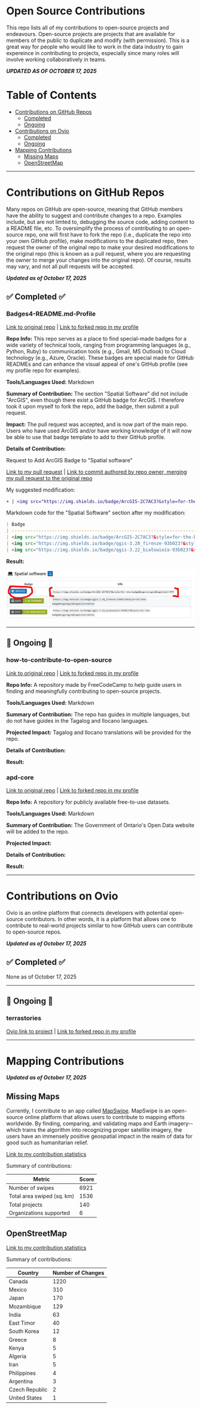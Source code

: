 # Open Source Contributions

This repo lists all of my contributions to open-source projects and endeavours. Open-source projects are projects that are available for members of the public to duplicate and modify (with permission). This is a great way for people who would like to work in the data industry to gain expereince in contributing to projects, especially since many roles will involve working collaboratively in teams.

***UPDATED AS OF OCTOBER 17, 2025***

# Table of Contents
* [Contributions on GitHub Repos](#contributions-on-github-repos)
  * [Completed](#-completed-)
  * [Ongoing](#-ongoing-)
* [Contributions on Ovio](#contributions-on-ovio)
  * [Completed](#-completed--1)
  * [Ongoing](#-ongoing--1)
* [Mapping Contributions](#mapping-contributions)
  * [Missing Maps](#missing-maps)
  * [OpenStreetMap](#openstreetmap)
---

# Contributions on GitHub Repos

Many repos on GitHub are open-source, meaning that GitHub members have the ability to suggest and contribute changes to a repo. Examples include, but are not limted to, debugging the source code, adding content to a README file, etc. To oversimplify the process of contributing to an open-source repo, one will first have to fork the repo (i.e., duplicate the repo into your own GitHub profile), make modifications to the duplicated repo, then request the owner of the original repo to make your desired modifications to the original repo (this is known as a pull request, where you are requesting the owner to merge your changes into the original repo). Of course, results may vary, and not all pull requests will be accepted.

***Updated as of October 17, 2025***

## ✅ Completed ✅

### Badges4-README.md-Profile

[Link to original repo](https://github.com/alexandresanlim/Badges4-README.md-Profile) | [Link to forked repo in my profile](https://github.com/Francis-Calingo/Badges4-README.md-Profile)

**Repo Info:** This repo serves as a place to find special-made badges for a wide variety of technical tools, ranging from programming languages (e.g., Python, Ruby) to communication tools (e.g., Gmail, MS Outlook) to Cloud technology (e.g., Azure, Oracle). These badges are special made for GitHub READMEs and can enhance the visual appeal of one's GitHub profile (see my profile repo for examples). 

**Tools/Languages Used:** Markdown

**Summary of Contribution:** The section "Spatial Software" did not include "ArcGIS", even though there exist a GitHub badge for ArcGIS. I therefore took it upon myself to fork the repo, add the badge, then submit a pull request.

**Impact:** The pull request was accepted, and is now part of the main repo. Users who have used ArcGIS and/or have working knowledge of it will now be able to use that badge template to add to their GitHub profile.

**Details of Contribution:**

Request to Add ArcGIS Badge to "Spatial software"

[Link to my pull request](https://github.com/alexandresanlim/Badges4-README.md-Profile/pull/771) | [Link to commit authored by repo owner, merging my pull request to the original repo](https://github.com/Francis-Calingo/Badges4-README.md-Profile/commit/21c48b499e8397af222ed54f96d98d505a2d92e2)

My suggested modification:

```diff
+ | <img src="https://img.shields.io/badge/ArcGIS-2C7AC3?&style=for-the-badge&logo=arcgis&logoColor=fff">               | `https://img.shields.io/badge/ArcGIS-2C7AC3?&style=for-the-badge&logo=arcgis&logoColor=fff`    |
```

Markdown code for the "Spatial Software" section after my modification:

```markdown
| Badge                                                                                                               | URL                                                                                                       |
| ------------------------------------------------------------------------------------------------------------------- | --------------------------------------------------------------------------------------------------------- |
| <img src="https://img.shields.io/badge/ArcGIS-2C7AC3?&style=for-the-badge&logo=arcgis&logoColor=fff">               | `https://img.shields.io/badge/ArcGIS-2C7AC3?&style=for-the-badge&logo=arcgis&logoColor=fff`    |
| <img src="https://img.shields.io/badge/qgis-3.28_firenze-93b023?&style=for-the-badge&logo=qgis&logoColor=white">    | `https://img.shields.io/badge/qgis-3.28_firenze-93b023?&style=for-the-badge&logo=qgis&logoColor=white`    |
| <img src="https://img.shields.io/badge/qgis-3.22_białowieża-93b023?&style=for-the-badge&logo=qgis&logoColor=white"> | `https://img.shields.io/badge/qgis-3.22_białowieża-93b023?&style=for-the-badge&logo=qgis&logoColor=white` |
```

**Result:**

<img src= "./OpenSource1.jpg" />

---

## 🚧 Ongoing 🚧

### how-to-contribute-to-open-source

[Link to original repo](https://github.com/freeCodeCamp/how-to-contribute-to-open-source) | [Link to forked repo in my profile](https://github.com/Francis-Calingo/how-to-contribute-to-open-source)

**Repo Info:** A repository made by FreeCodeCamp to help guide users in finding and meaningfully contributing to open-source projects.

**Tools/Languages Used:** Markdown

**Summary of Contribution:** The repo has guides in multiple languages, but do not have guides in the Tagalog and Ilocano languages.

**Projected Impact:** Tagalog and Ilocano translations will be provided for the repo. 

**Details of Contribution:**

**Result:**

### apd-core

[Link to original repo](https://github.com/awesomedata/apd-core) | [Link to forked repo in my profile](https://github.com/Francis-Calingo/apd-core)

**Repo Info:** A repository for publicly available free-to-use datasets.

**Tools/Languages Used:** Markdown

**Summary of Contribution:** The Government of Ontario's Open Data website will be added to the repo.

**Projected Impact:** 

**Details of Contribution:**

**Result:**

---

# Contributions on Ovio

Ovio is an online platform that connects developers with potential open-source contributors. In other words, it is a platform that allows one to contribute to real-world projects similar to how GitHub users can contribute to open-source repos.

***Updated as of October 17, 2025***

## ✅ Completed ✅

None as of October 17, 2025

---

## 🚧 Ongoing 🚧

### terrastories

[Ovio link to project]() | [Link to forked repo in my profile](https://github.com/Francis-Calingo/terrastories)


---

# Mapping Contributions

***Updated as of October 17, 2025***

## Missing Maps

Currently, I contribute to an app called [MapSwipe](https://mapswipe.org/en/blogs/2023-08-22-investing-in-mapswipe/). MapSwipe is an open-source online platform that allows users to contribute to mapping efforts worldwide. By finding, comparing, and validating maps and Earth imagery--which trains the algorithm into recognizing proper satellite imagery, the users have an immensely positive geospatial impact in the realm of data for good such as humanitarian relief.

[Link to my contribution statistics](https://community.mapswipe.org/user/nvxRJMNGAgYWsEr7nRCor8YYbTm2/)

Summary of contributions:

| Metric  | Score |
| ------------- | ------------- |
| Number of swipes  | 6921 |
| Total area swiped (sq. km)  | 1536 |
| Total projects  | 140 |
| Organizations supported  | 6  |


## OpenStreetMap

[Link to my contribution statistics](https://hdyc.neis-one.org/?FrancisEmmanuelCalingo)

Summary of contributions:

| Country  | Number of Changes |
| ------------- | ------------- |
| Canada | 1220 |
| Mexico | 310 |
| Japan  | 170 |
| Mozambique  | 129 |
| India  | 63 |
| East Timor  | 40 |
| South Korea  | 12 |
| Greece  | 8 |
| Kenya  | 5 |
| Algeria  | 5 |
| Iran  | 5 |
| Philippines  | 4 |
| Argentina  | 3 |
| Czech Republic  | 2 |
| United States | 1 |

